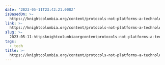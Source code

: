 ```yaml
---
date: '2023-05-11T23:42:21.000Z'
isBasedOn: >-
  https://knightcolumbia.org/content/protocols-not-platforms-a-technological-approach-to-free-speech
link: >-
  https://knightcolumbia.org/content/protocols-not-platforms-a-technological-approach-to-free-speech
slug: >-
  2023-05-11-httpsknightcolumbiaorgcontentprotocols-not-platforms-a-technological-approach-to-free-speech
tags:
  - tech
title: >-
  https://knightcolumbia.org/content/protocols-not-platforms-a-technological-approach-to-free-speech
---
```


